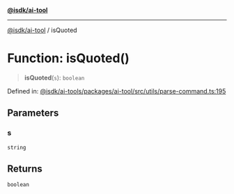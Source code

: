 [**@isdk/ai-tool**](../README.md)

***

[@isdk/ai-tool](../globals.md) / isQuoted

# Function: isQuoted()

> **isQuoted**(`s`): `boolean`

Defined in: [@isdk/ai-tools/packages/ai-tool/src/utils/parse-command.ts:195](https://github.com/isdk/ai-tool.js/blob/e883e341c67e937e7d3a3e95e8bc56844896f5a3/src/utils/parse-command.ts#L195)

## Parameters

### s

`string`

## Returns

`boolean`
